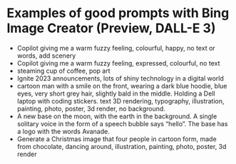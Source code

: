 # Examples of good prompts with Bing Image Creator (Preview, DALL-E 3)

- Copilot giving me a warm fuzzy feeling, colourful, happy, no text or words, add scenery
- Copilot giving me a warm fuzzy feeling, expressed, colourful, no text
- steaming cup of coffee, pop art
- Ignite 2023 announcements, lots of shiny technology in a digital world
- cartoon man with a smile on the front, wearing a dark blue hoodie, blue eyes,  very short grey hair, slightly bald in the middle. Holding a Dell laptop with coding stickers. text 3D rendering, typography, illustration, painting, photo, poster, 3d render, no background. 
- A new base on the moon, with the earth in the background. A single solitary voice in the form of a speech bubble says “hello”. The base has a logo with the words Avanade.
- Generate a Christmas image that four people in cartoon form, made from chocolate, dancing around, illustration, painting, photo, poster, 3d render
